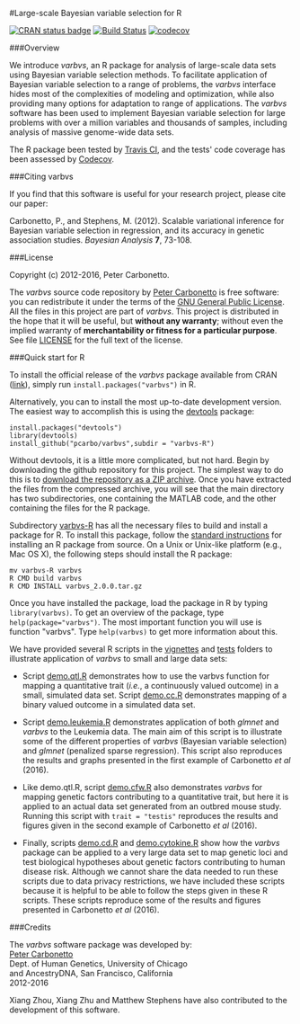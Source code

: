 #Large-scale Bayesian variable selection for R

[![CRAN status badge](http://www.r-pkg.org/badges/version/varbvs)](http://cran.r-project.org/package=varbvs)
[![Build Status](https://travis-ci.org/pcarbo/varbvs.svg?branch=master)](https://travis-ci.org/pcarbo/varbvs)
[![codecov](https://codecov.io/gh/pcarbo/varbvs/branch/master/graph/badge.svg)](https://codecov.io/gh/pcarbo/varbvs)

###Overview

We introduce *varbvs*, an R package for analysis of large-scale data
sets using Bayesian variable selection methods. To facilitate
application of Bayesian variable selection to a range of problems, the
*varbvs* interface hides most of the complexities of modeling and
optimization, while also providing many options for adaptation to
range of applications. The *varbvs* software has been used to
implement Bayesian variable selection for large problems with over a
million variables and thousands of samples, including analysis of
massive genome-wide data sets.

The R package been tested by
[Travis CI](https://travis-ci.org/pcarbo/varbvs.svg?branch=master),
and the tests' code coverage has been assessed by
[Codecov](https://codecov.io/gh/pcarbo/varbvs).

###Citing varbvs

If you find that this software is useful for your research project,
please cite our paper:

Carbonetto, P., and Stephens, M. (2012). Scalable variational
inference for Bayesian variable selection in regression, and its
accuracy in genetic association studies. *Bayesian Analysis* **7**,
73-108.

###License

Copyright (c) 2012-2016, Peter Carbonetto.

The *varbvs* source code repository by
[Peter Carbonetto](http://github.com/pcarbo) is free software: you can
redistribute it under the terms of the
[GNU General Public License](http://www.gnu.org/licenses/gpl.html). All
the files in this project are part of *varbvs*. This project is
distributed in the hope that it will be useful, but **without any
warranty**; without even the implied warranty of **merchantability or
fitness for a particular purpose**. See file [LICENSE](LICENSE) for
the full text of the license.

###Quick start for R

To install the official release of the *varbvs* package available from
CRAN ([link](http://www.r-pkg.org/pkg/varbvs)), simply run
<code>install.packages("varbvs")</code> in R.

Alternatively, you can to install the most up-to-date development
version. The easiest way to accomplish this is using the
[devtools](http://www.r-pkg.org/pkg/devtools) package:

    install.packages("devtools")
    library(devtools)
    install_github("pcarbo/varbvs",subdir = "varbvs-R")

Without devtools, it is a little more complicated, but not
hard. Begin by downloading the github repository for this project. The
simplest way to do this is to
[download the repository as a ZIP archive](http://github.com/pcarbo/varbvs/archive/master.zip). Once
you have extracted the files from the compressed archive, you will see
that the main directory has two subdirectories, one containing the
MATLAB code, and the other containing the files for the R package.

Subdirectory [varbvs-R](varbvs-R) has all the necessary files to build
and install a package for R. To install this package, follow the
[standard instructions](http://cran.r-project.org/doc/manuals/R-admin.html)
for installing an R package from source. On a Unix or Unix-like
platform (e.g., Mac OS X), the following steps should install the R
package:

    mv varbvs-R varbvs
	R CMD build varbvs
	R CMD INSTALL varbvs_2.0.0.tar.gz

Once you have installed the package, load the package in R by typing
<code>library(varbvs)</code>. To get an overview of the package, type
<code>help(package="varbvs")</code>. The most important function you
will use is function "varbvs". Type <code>help(varbvs)</code> to get
more information about this.

We have provided several R scripts in the [vignettes](vignettes) and
[tests](tests) folders to illustrate application of *varbvs* to small
and large data sets:

+ Script [demo.qtl.R](tests/testthat/demo.qtl.R) demonstrates how to
use the varbvs function for mapping a quantitative trait (*i.e.*, a
continuously valued outcome) in a small, simulated data set. Script
[demo.cc.R](tests/testthat/demo.cc.R) demonstrates mapping of a binary
valued outcome in a simulated data set.

+ Script [demo.leukemia.R](vignettes/demo.leukemia.R) demonstrates
application of both *glmnet* and *varbvs* to the Leukemia data. The
main aim of this script is to illustrate some of the different
properties of *varbvs* (Bayesian variable selection) and *glmnet*
(penalized sparse regression). This script also reproduces the results
and graphs presented in the first example of Carbonetto *et al*
(2016).

+ Like demo.qtl.R, script [demo.cfw.R](vignettes/demo.cfw.R) also
demonstrates *varbvs* for mapping genetic factors contributing to a
quantitative trait, but here it is applied to an actual data set
generated from an outbred mouse study. Running this script with
<code>trait = "testis"</code> reproduces the results and figures given
in the second example of Carbonetto *et al* (2016).

+ Finally, scripts [demo.cd.R](vignettes/demo.cd.R) and
[demo.cytokine.R](vignettes/demo.cytokine.R) show how the *varbvs*
package can be applied to a very large data set to map genetic loci
and test biological hypotheses about genetic factors contributing to
human disease risk. Although we cannot share the data needed to run
these scripts due to data privacy restrictions, we have included these
scripts because it is helpful to be able to follow the steps given in
these R scripts. These scripts reproduce some of the results and
figures presented in Carbonetto *et al* (2016).

###Credits

The *varbvs* software package was developed by:<br>
[Peter Carbonetto](http://www.cs.ubc.ca/spider/pcarbo)<br>
Dept. of Human Genetics, University of Chicago<br>
and AncestryDNA, San Francisco, California<br>
2012-2016

Xiang Zhou, Xiang Zhu and Matthew Stephens have also contributed to
the development of this software.
